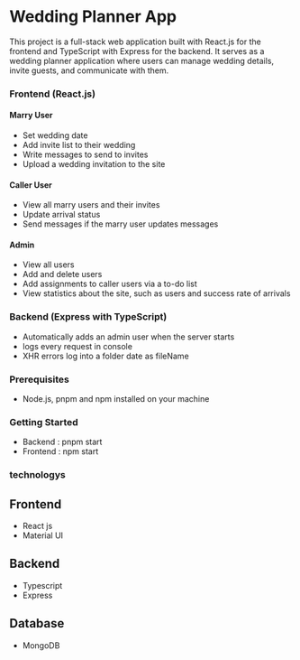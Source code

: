 # Wedding Planner App

This project is a full-stack web application built with React.js for the frontend and TypeScript with Express for the backend. It serves as a wedding planner application where users can manage wedding details, invite guests, and communicate with them.

### Frontend (React.js)

#### Marry User
- Set wedding date
- Add invite list to their wedding
- Write messages to send to invites
- Upload a wedding invitation to the site

#### Caller User
- View all marry users and their invites
- Update arrival status
- Send messages if the marry user updates messages

#### Admin
- View all users
- Add and delete users
- Add assignments to caller users via a to-do list
- View statistics about the site, such as users and success rate of arrivals

### Backend (Express with TypeScript)

- Automatically adds an admin user when the server starts
- logs every request in console
- XHR errors log into a folder date as fileName

### Prerequisites
- Node.js, pnpm and npm installed on your machine

### Getting Started
- Backend : pnpm start
- Frontend : npm start

### technologys
## Frontend
- React js
- Material UI
## Backend
- Typescript
- Express
## Database
- MongoDB

